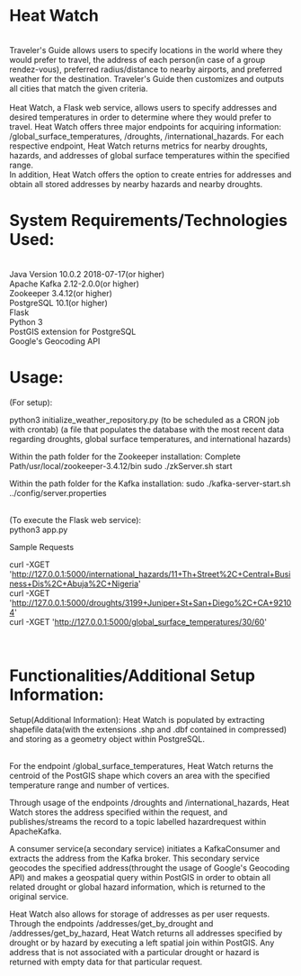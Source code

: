 # Heat Watch
<br/>
Traveler's Guide allows users to specify locations in the world where they would prefer to travel, the address of each person(in case of a group rendez-vous), preferred radius/distance to nearby airports, and preferred weather for the destination. Traveler's Guide then customizes and outputs all cities that 
match the given criteria.
<br/>
<br/>
Heat Watch, a Flask web service, allows users to specify addresses and desired temperatures in order to determine where they would prefer to travel.
Heat Watch offers three major endpoints for acquiring information: /global_surface_temperatures, /droughts, /international_hazards.
For each respective endpoint, Heat Watch returns metrics for nearby droughts, hazards, and addresses of global surface temperatures
within the specified range.
<br/>
In addition, Heat Watch offers the option to create entries for addresses and obtain all stored
addresses by nearby hazards and nearby droughts.
<br/>

# System Requirements/Technologies Used:
<br />
Java Version 10.0.2 2018-07-17(or higher) <br />
Apache Kafka 2.12-2.0.0(or higher) <br />
Zookeeper 3.4.12(or higher)<br />
PostgreSQL 10.1(or higher)<br/>
Flask <br/>
Python 3<br/>
PostGIS extension for PostgreSQL<br/>
Google's Geocoding API<br/>

# Usage: 

(For setup):

python3 initialize_weather_repository.py  (to be scheduled as a CRON job with crontab)
(a file that populates the database with the most recent 
data regarding droughts, global surface temperatures, and international hazards)

Within the path folder for the Zookeeper installation:
Complete Path/usr/local/zookeeper-3.4.12/bin
sudo ./zkServer.sh start

Within the path folder for the Kafka installation:
sudo ./kafka-server-start.sh ../config/server.properties


<br />
(To execute the Flask web service): 

<br />
python3 app.py<br />


Sample Requests
<br/>

curl -XGET 'http://127.0.0.1:5000/international_hazards/11+Th+Street%2C+Central+Business+Dis%2C+Abuja%2C+Nigeria'
<br/>
curl -XGET 'http://127.0.0.1:5000/droughts/3199+Juniper+St+San+Diego%2C+CA+92104'
<br/>
curl -XGET 'http://127.0.0.1:5000/global_surface_temperatures/30/60'

<br/>





# Functionalities/Additional Setup Information:

Setup(Additional Information):
Heat Watch is populated by extracting shapefile data(with the extensions .shp and .dbf contained
in compressed) and storing as a geometry object within PostgreSQL. 



<br />
For the endpoint /global_surface_temperatures, Heat Watch returns the centroid of the PostGIS
shape which covers an area with the specified temperature range and number of vertices.

Through usage of the endpoints /droughts and /international_hazards,
Heat Watch stores the address specified within the request, and publishes/streams the record
to a topic labelled hazardrequest within ApacheKafka. 

A consumer service(a secondary service) initiates a KafkaConsumer and extracts the address from the Kafka broker.
This secondary service geocodes the specified address(throught the usage of Google's Geocoding API)
and makes a geospatial query within PostGIS in order to obtain all related drought or global hazard information,
which is returned to the original service.

Heat Watch also allows for storage of addresses as per user requests. Through the endpoints
/addresses/get_by_drought and /addresses/get_by_hazard, Heat Watch returns all addresses specified by drought
or by hazard by executing a left spatial join within PostGIS. Any address that is not associated with a particular
drought or hazard is returned with empty data for that particular request.



<br />
<br />
<br />


<br />
<br />
<br />






